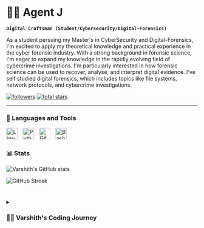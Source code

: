 # 🏄‍♂ Agent J

**`Digital Craftsman (Student/Cybersecurity/Digital-Forensics)`**

As a student persuing my Master's in CyberSecurity and Digital-Forensics, I'm excited to apply my theoretical knowledge and practical experience in the cyber forensic industry. With a strong background in forensic science, I'm eager to expand my knowledge in the rapidly evolving field of cybercrime investigations. I'm particularly interested in how forensic science can be used to recover, analyse, and interpret digital evidence. I've self studied digital forensics, which includes topics like file systems, network protocols, and cybercrime investigations.

   <p align="left">
      <a href="https://github.com/Varshith-JV-1410?tab=followers">
         <img alt="followers" title="Follow me on Github" src="https://custom-icon-badges.demolab.com/github/followers/Varshith-JV-1410?color=236ad3&labelColor=1155ba&style=for-the-badge&logo=person-add&label=Follow&logoColor=white"/></a>
      <a href="https://github.com/Varshith-JV-1410?tab=repositories&sort=stargazers">
         <img alt="total stars" title="Total stars on GitHub" src="https://custom-icon-badges.demolab.com/github/stars/Varshith-JV-1410?color=55960c&style=for-the-badge&labelColor=488207&logo=star"/></a>
   </p>

---

### 🧰 Languages and Tools

<img align="left" alt="Linux" width="30px" style="padding-right:10px;" src="https://cdn.jsdelivr.net/gh/devicons/devicon/icons/linux/linux-original.svg" />
<img align="left" alt="Python" width="30px" style="padding-right:10px;" src="https://cdn.jsdelivr.net/gh/devicons/devicon/icons/python/python-plain.svg" />
<img align="left" alt="GitHub" width="30px" style="padding-right:10px;" src="https://cdn.jsdelivr.net/gh/devicons/devicon/icons/github/github-original.svg" />
<img align="left" alt="Bash" width="30px" style="padding-right:10px;" src="https://cdn.jsdelivr.net/gh/devicons/devicon/icons/bash/bash-original.svg" />
<br />

#


### 📊 Stats

![Varshith's GitHub stats](https://github-readme-stats.vercel.app/api?username=Varshith-JV-1410&show_icons=true&theme=gruvbox)

![GitHub Streak](https://streak-stats.demolab.com?user=Varshith-JV-1410&theme=gruvbox&border_radius=4.5)

#

<details>
 <summary><h3>👨‍💻 Varshith's Coding Journey</h3></summary>
   I started my coding journey as a naive computer science student with a passion to learn everything I could about this programming world - code, unix, linux, theory. And all the while, teaching myself iOS development with a dream to build my own app, but that soon got overshadowed by my desire to excel in Java. A desire that landed me a full-stack software engineering job upon graduation. However, I had another desire I had been pursuing throughout this time - YouTube content creation. I eventually ended up quitting my software engineering job to pursue YouTube full-time, and that has been my focus ever since. But there's something that's always bothered me about my journey - abandoning my dream of building my own app to pursue the safe route, a job. Now I've already taken the leap away from that safety net into this uncomfortable, unexplored world that it being a creator. And it worked out, but again, it became comfortable. It's easier to create a video than go out on a ledge and build my own product. I do have to eat, at the end of the day, but I think it's time. It's time to get uncomfortable again. I have a burning desire to get back on the horse, and fulfill that dream younger me had of building my own app, my own product. And in order to do that, I'll be implmementing a few measures to streamline my YouTube content to focus more time on fulfilling that dream - a dream that I'll be ready to tackle in 2023 due to the measure I'm putting in place now until the end of 2022. Don't wait up, because I'm coming.

#

[website]: 

#
